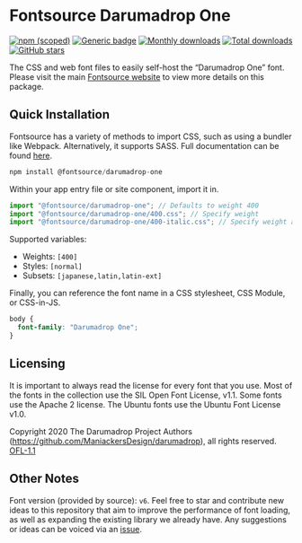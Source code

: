 # Fontsource Darumadrop One

[![npm (scoped)](https://img.shields.io/npm/v/@fontsource/darumadrop-one?color=brightgreen)](https://www.npmjs.com/package/@fontsource/darumadrop-one) [![Generic badge](https://img.shields.io/badge/fontsource-passing-brightgreen)](https://github.com/fontsource/fontsource) [![Monthly downloads](https://badgen.net/npm/dm/@fontsource/darumadrop-one)](https://github.com/fontsource/fontsource) [![Total downloads](https://badgen.net/npm/dt/@fontsource/darumadrop-one)](https://github.com/fontsource/fontsource) [![GitHub stars](https://img.shields.io/github/stars/fontsource/fontsource.svg?style=social&label=Star)](https://github.com/fontsource/fontsource/stargazers)

The CSS and web font files to easily self-host the “Darumadrop One” font. Please visit the main [Fontsource website](https://fontsource.org/fonts/darumadrop-one) to view more details on this package.

## Quick Installation

Fontsource has a variety of methods to import CSS, such as using a bundler like Webpack. Alternatively, it supports SASS. Full documentation can be found [here](https://fontsource.org/docs/getting-started/introduction).

```javascript
npm install @fontsource/darumadrop-one
```

Within your app entry file or site component, import it in.

```javascript
import "@fontsource/darumadrop-one"; // Defaults to weight 400
import "@fontsource/darumadrop-one/400.css"; // Specify weight
import "@fontsource/darumadrop-one/400-italic.css"; // Specify weight and style

```

Supported variables:
- Weights: `[400]`
- Styles: `[normal]`
- Subsets: `[japanese,latin,latin-ext]`

Finally, you can reference the font name in a CSS stylesheet, CSS Module, or CSS-in-JS.

```css
body {
  font-family: "Darumadrop One";
}
```

## Licensing
It is important to always read the license for every font that you use.
Most of the fonts in the collection use the SIL Open Font License, v1.1. Some fonts use the Apache 2 license. The Ubuntu fonts use the Ubuntu Font License v1.0.

Copyright 2020 The Darumadrop Project Authors (https://github.com/ManiackersDesign/darumadrop), all rights reserved.
[OFL-1.1](http://scripts.sil.org/OFL)

## Other Notes
Font version (provided by source): `v6`.
Feel free to star and contribute new ideas to this repository that aim to improve the performance of font loading, as well as expanding the existing library we already have. Any suggestions or ideas can be voiced via an [issue](https://github.com/fontsource/fontsource/issues).